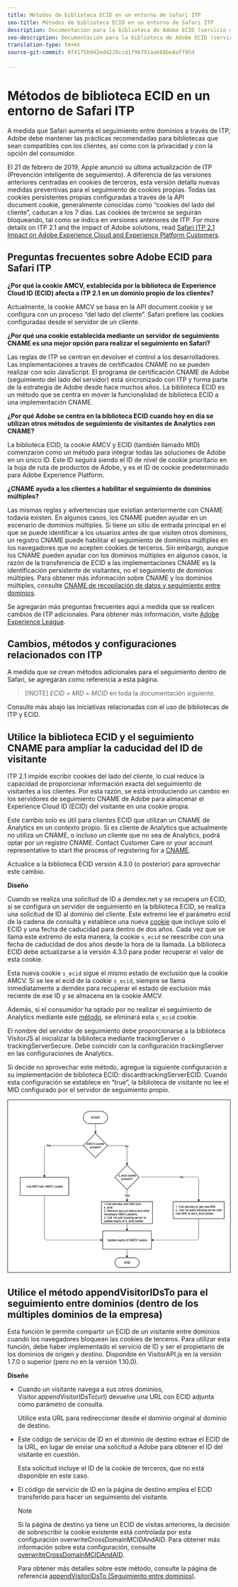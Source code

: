 ```yaml
---
title: Métodos de biblioteca ECID en un entorno de Safari ITP
seo-title: Métodos de biblioteca ECID en un entorno de Safari ITP
description: Documentación para la biblioteca de Adobe ECID (servicio de ID).
seo-description: Documentación para la biblioteca de Adobe ECID (servicio de ID).
translation-type: tm+mt
source-git-commit: 8f4175b942ed4228ccd1f96791aa668be8aff95d

---
```



# Métodos de biblioteca ECID en un entorno de Safari ITP

A medida que Safari aumenta el seguimiento entre dominios a través de ITP, Adobe debe mantener las prácticas recomendadas para bibliotecas que sean compatibles con los clientes, así como con la privacidad y con la opción del consumidor.

El 21 de febrero de 2019, Apple anunció su última actualización de ITP (Prevención inteligente de seguimiento). A diferencia de las versiones anteriores centradas en cookies de terceros, esta versión detalla nuevas medidas preventivas para el seguimiento de cookies propias. Todas las cookies persistentes propias configuradas a través de la API document.cookie, generalmente conocidas como “cookies del lado del cliente”, caducan a los 7 días. Las cookies de terceros se seguirán bloqueando, tal como se indica en versiones anteriores de ITP. For more details on ITP 2.1 and the impact of Adobe solutions, read [Safari ITP 2.1 Impact on Adobe Experience Cloud and Experience Platform Customers](https://medium.com/adobetech/safari-itp-2-1-impact-on-adobe-experience-cloud-customers-9439cecb55ac).

## Preguntas frecuentes sobre Adobe ECID para Safari ITP

**¿Por qué la cookie AMCV, establecida por la biblioteca de Experience Cloud ID (ECID) afecta a ITP 2.1 en un dominio propio de los clientes?**

Actualmente, la cookie AMCV se basa en la API document.cookie y se configura con un proceso “del lado del cliente”. Safari prefiere las cookies configuradas desde el servidor de un cliente.

**¿Por qué una cookie establecida mediante un servidor de seguimiento CNAME es una mejor opción para realizar el seguimiento en Safari?**

Las reglas de ITP se centran en devolver el control a los desarrolladores. Las implementaciones a través de certificados CNAME no se pueden realizar con solo JavaScript. El programa de certificación CNAME de Adobe (seguimiento del lado del servidor) está sincronizado con ITP y forma parte de la estrategia de Adobe desde hace muchos años. La biblioteca ECID es un método que se centra en mover la funcionalidad de biblioteca ECID a una implementación CNAME.

**¿Por qué Adobe se centra en la biblioteca ECID cuando hoy en día se utilizan otros métodos de seguimiento de visitantes de Analytics con CNAME?**

La biblioteca ECID, la cookie AMCV y ECID (también llamado MID) comenzaron como un método para integrar todas las soluciones de Adobe en un único ID. Este ID seguirá siendo el ID de nivel de cookie prioritario en la hoja de ruta de productos de Adobe, y es el ID de cookie predeterminado para Adobe Experience Platform.

**¿CNAME ayuda a los clientes a habilitar el seguimiento de dominios múltiples?**

Las mismas reglas y advertencias que existían anteriormente con CNAME todavía existen. En algunos casos, los CNAME pueden ayudar en un escenario de dominios múltiples. Si tiene un sitio de entrada principal en el que se puede identificar a los usuarios antes de que visiten otros dominios, un registro CNAME puede habilitar el seguimiento de dominios múltiples en los navegadores que no acepten cookies de terceros. Sin embargo, aunque los CNAME pueden ayudar con los dominios múltiples en algunos casos, la razón de la transferencia de ECID a las implementaciones CNAME es la identificación persistente de visitantes, no el seguimiento de dominios múltiples. Para obtener más información sobre CNAME y los dominios múltiples, consulte [CNAME de recopilación de datos y seguimiento entre dominios](/help/reference/analytics-reference/cname.md).

Se agregarán más preguntas frecuentes aquí a medida que se realicen cambios de ITP adicionales. Para obtener más información, visite [Adobe Experience League](https://experienceleague.adobe.com/#recommended/solutions/analytics).

## Cambios, métodos y configuraciones relacionados con ITP

A medida que se crean métodos adicionales para el seguimiento dentro de Safari, se agregarán como referencia a esta página.

>[!NOTE] *ECID* = *MID* = *MCID* en toda la documentación siguiente.

Consulte más abajo las iniciativas relacionadas con el uso de bibliotecas de ITP y ECID.

## Utilice la biblioteca ECID y el seguimiento CNAME para ampliar la caducidad del ID de visitante

ITP 2.1 impide escribir cookies del lado del cliente, lo cual reduce la capacidad de proporcionar información exacta del seguimiento de visitantes a los clientes. Por esta razón, se está introduciendo un cambio en los servidores de seguimiento CNAME de Adobe para almacenar el Experience Cloud ID (ECID) del visitante en una cookie propia.

Este cambio solo es útil para clientes ECID que utilizan un CNAME de Analytics en un contexto propio. Si es cliente de Analytics que actualmente no utiliza un CNAME, o incluso un cliente que no sea de Analytics, podrá optar por un registro CNAME. Contact Customer Care or your account representative to start the process of registering for a [CNAME](https://marketing.adobe.com/resources/help/en_US/whitepapers/first_party_cookies/adobe_managed_cert_pgm.html).

Actualice a la biblioteca ECID versión 4.3.0 (o posterior) para aprovechar este cambio.

**Diseño**

Cuando se realiza una solicitud de ID a demdex.net y se recupera un ECID, si se configura un servidor de seguimiento en la biblioteca ECID, se realiza una solicitud de ID al dominio del cliente. Este extremo lee el parámetro ecid de la cadena de consulta y establece una nueva [cookie](/help/introduction/cookies.md) que incluye solo el ECID y una fecha de caducidad para dentro de dos años. Cada vez que se llama este extremo de esta manera, la cookie `s_ecid` se reescribe con una fecha de caducidad de dos años desde la hora de la llamada. La biblioteca ECID debe actualizarse a la versión 4.3.0 para poder recuperar el valor de esta cookie.

Esta nueva cookie `s_ecid` sigue el mismo estado de exclusión que la cookie AMCV. Si se lee el ecid de la cookie `s_ecid`, siempre se llama inmediatamente a demdex para recuperar el estado de exclusión más reciente de ese ID y se almacena en la cookie AMCV.

Además, si el consumidor ha optado por no realizar el seguimiento de Analytics mediante este [método](https://marketing.adobe.com/resources/help/en_US/sc/implement/opt_out_link.html), se eliminará esta `s_ecid` cookie.

El nombre del servidor de seguimiento debe proporcionarse a la biblioteca VisitorJS al inicializar la biblioteca mediante trackingServer o trackingServerSecure. Debe coincidir con la configuración trackingServer en las configuraciones de Analytics.

Si decide no aprovechar este método, agregue la siguiente configuración a su implementación de biblioteca ECID: discardtrackingServerECID. Cuando esta configuración se establece en “true”, la biblioteca de visitante no lee el MID configurado por el servidor de seguimiento propio.

![](assets/itp-proposal-v1.png)

## Utilice el método appendVisitorIDsTo para el seguimiento entre dominios (dentro de los múltiples dominios de la empresa)

Esta función le permite compartir un ECID de un visitante entre dominios cuando los navegadores bloquean las cookies de terceros. Para utilizar esta función, debe haber implementado el servicio de ID y ser el propietario de los dominios de origen y destino. Disponible en VisitorAPI.js en la versión 1.7.0 o superior (pero no en la versión 1.10.0).

**Diseño**

* Cuando un visitante navega a sus otros dominios, Visitor.appendVisitorIDsTo(url) devuelve una URL con ECID adjunta como parámetro de consulta.

   Utilice esta URL para redireccionar desde el dominio original al dominio de destino.

* Este código de servicio de ID en el dominio de destino extrae el ECID de la URL, en lugar de enviar una solicitud a Adobe para obtener el ID del visitante en cuestión.

   Esta solicitud incluye el ID de la cookie de terceros, que no está disponible en este caso.

* El código de servicio de ID en la página de destino emplea el ECID transferido para hacer un seguimiento del visitante.

   >[!NOTE]
   >Si la página de destino ya tiene un ECID de visitas anteriores, la decisión de sobrescribir la cookie existente está controlada por esta configuración overwriteCrossDomainMCIDAndAID. Para obtener más información sobre esta configuración, consulte [overwriteCrossDomainMCIDAndAID](/help/library/function-vars/overwrite-visitor-id.md).
   >
   >Para obtener más detalles sobre este método, consulte la página de referencia [appendVisitorIDsTo (Seguimiento entre dominios)](/help/library/get-set/appendvisitorid.md).
